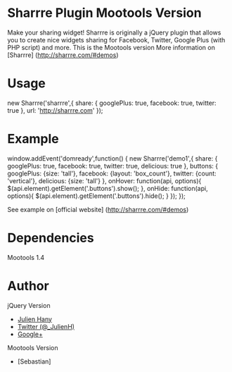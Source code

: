 Sharrre Plugin Mootools Version
===

Make your sharing widget!
Sharrre is originally a jQuery plugin that allows you to create nice widgets sharing for Facebook, Twitter, Google Plus (with PHP script) and more. This is the Mootools version
More information on [Sharrre] (http://sharrre.com/#demos)

Usage
===

  new Sharrre('sharrre',{
    share: {
      googlePlus: true,
      facebook: true,
      twitter: true
    },
    url: 'http://sharrre.com'
  });

Example
===
    
  <div id="demo1" data-title="sharrre" data-url="http://sharrre.com" ></div>
  window.addEvent('domready',function() {
    new Sharrre('demo1',{
      share: {
        googlePlus: true,
        facebook: true,
        twitter: true,
        delicious: true
      },
      buttons: {
        googlePlus: {size: 'tall'},
        facebook: {layout: 'box_count'},
        twitter: {count: 'vertical'},
        delicious: {size: 'tall'}
      },
      onHover: function(api, options){
        $(api.element).getElement('.buttons').show();      
      },
      onHide: function(api, options){
        $(api.element).getElement('.buttons').hide();
      }
    });
  });

  See example on [official website] (http://sharrre.com/#demos)
	

Dependencies
===

Mootools 1.4

Author
===
jQuery Version
- [Julien Hany](http://hany.fr)
- [Twitter (@_JulienH)](http://twitter.com/_JulienH)
- [Google+](http://plus.google.com/111637545317893682325)

Mootools Version
- [Sebastian]
